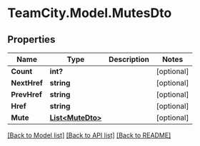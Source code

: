 # TeamCity.Model.MutesDto
## Properties

Name | Type | Description | Notes
------------ | ------------- | ------------- | -------------
**Count** | **int?** |  | [optional] 
**NextHref** | **string** |  | [optional] 
**PrevHref** | **string** |  | [optional] 
**Href** | **string** |  | [optional] 
**Mute** | [**List&lt;MuteDto&gt;**](MuteDto.md) |  | [optional] 

[[Back to Model list]](../README.md#documentation-for-models) [[Back to API list]](../README.md#documentation-for-api-endpoints) [[Back to README]](../README.md)

